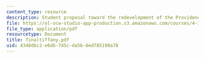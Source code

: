 ```yaml
---
content_type: resource
description: Student proposal toward the redevelopment of the Providence waterfront.
file: https://ol-ocw-studio-app-production.s3.amazonaws.com/courses/4-163j-urban-design-studio-providence-spring-2005/4348dbc2e6d6745cda5b6ed785190a78_finaltiffany.pdf
file_type: application/pdf
resourcetype: Document
title: finaltiffany.pdf
uid: 4348dbc2-e6d6-745c-da5b-6ed785190a78
---
```


